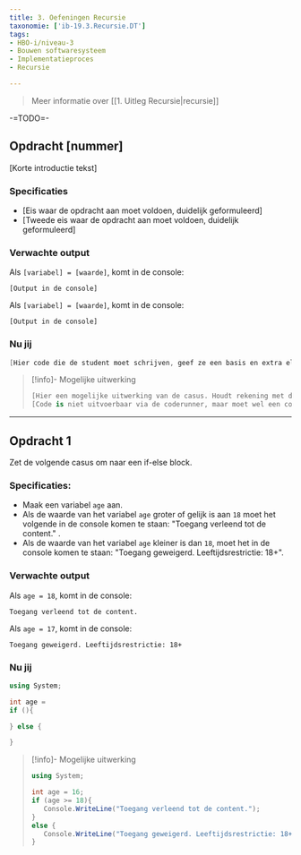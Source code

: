 ```yaml
---
title: 3. Oefeningen Recursie
taxonomie: ['ib-19.3.Recursie.DT']
tags:
- HBO-i/niveau-3
- Bouwen softwaresysteem
- Implementatieproces
- Recursie

---
```


> Meer informatie over [[1. Uitleg Recursie|recursie]]

-=TODO=-

## Opdracht [nummer]
[Korte introductie tekst]

### Specificaties
- [Eis waar de opdracht aan moet voldoen, duidelijk geformuleerd]
- [Tweede eis waar de opdracht aan moet voldoen, duidelijk geformuleerd]

### Verwachte output
Als `[variabel] = [waarde]`, komt in de console:
```
[Output in de console]
```
Als `[variabel] = [waarde]`, komt in de console:
```
[Output in de console]
```

### Nu jij
``` csharp runner
[Hier code die de student moet schrijven, geef ze een basis en extra elementen zoals Usings al. Opdracht 1 meer geven, opdracht 10 minder]
``` 

> [!info]- Mogelijke uitwerking
> ``` csharp
> [Hier een mogelijke uitwerking van de casus. Houdt rekening met de lesstof die al zijn gegeven en dat het duidelijk genoeg is]
> [Code is niet uitvoerbaar via de coderunner, maar moet wel een codeblock zijn]
> ```

---
## Opdracht 1
Zet de volgende casus om naar een if-else block.

### Specificaties:
- Maak een variabel `age` aan.
- Als de waarde van het variabel `age` groter of gelijk is aan `18` moet het volgende in de console komen te staan: "Toegang verleend tot de content." .
- Als de waarde van het variabel `age` kleiner is dan `18`, moet het in de console komen te staan: "Toegang geweigerd. Leeftijdsrestrictie: 18+".

### Verwachte output
Als `age = 18`, komt in de console:
```
Toegang verleend tot de content.
```
Als `age = 17`, komt in de console:
```
Toegang geweigerd. Leeftijdsrestrictie: 18+
```

### Nu jij
```csharp runner
using System;

int age = 
if (){

} else {

}
``` 

> [!info]- Mogelijke uitwerking
> ``` csharp
> using System;
> 
> int age = 16;
> if (age >= 18){
>    Console.WriteLine("Toegang verleend tot de content.");
> }
> else {
>    Console.WriteLine("Toegang geweigerd. Leeftijdsrestrictie: 18+");
>}
> ```
